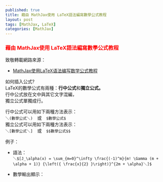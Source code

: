 ```yaml
---
published: true 
title: 藉由 MathJax使用 LaTeX語法編寫數學公式教程
layout: post 
tags: [MathJax, LaTeX] 
categories: [MathJax] 
--- 
```


### <font color="red">藉由 MathJax使用 LaTeX語法編寫數學公式教程</font> 

 <script defer src="https://cdn.mathjax.org/mathjax/latest/MathJax.js?config=TeX-AMS-MML_HTMLorMML"></script>

致敬轉載網路來源：

* [MathJax使用LaTeX语法编写数学公式教程][1]

如何插入公式?   
LaTeX的數學公式有兩種：**行中公式**和**獨立公式。**    
行中公式放在文中與其它文字混編，    
獨立公式單獨成行。   
    
行中公式可以用如下兩種方法表示：    
```＼(數學公式＼)```　或　```$數學公式$```   
獨立公式可以用如下兩種方法表示：    
```＼[數學公式＼]```　或　```$$數學公式$$```   

例子：

* 語法：     
```＼$[J_\alpha(x) = \sum_{m=0}^\infty \frac{(-1)^m}{m! \Gamma (m + \alpha + 1)} {\left({ \frac{x}{2} }\right)}^{2m + \alpha}＼]$```

* 數學輸出顯示：     
<script>＼$[J_\alpha(x) = \sum_{m=0}^\infty \frac{(-1)^m}{m! \Gamma (m + \alpha + 1)} {\left({ \frac{x}{2} }\right)}^{2m + \alpha}＼]$</script>

[1]: https://www.zybuluo.com/knight/note/96093
